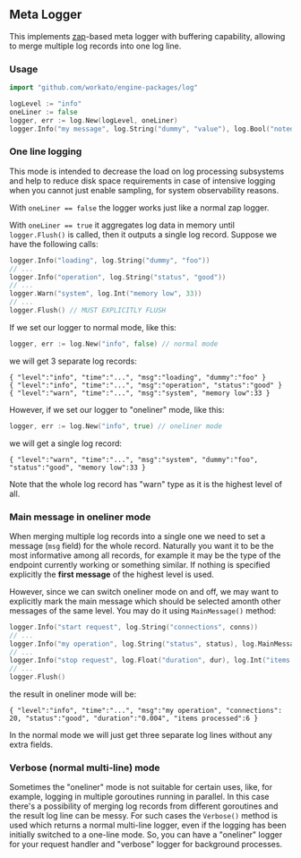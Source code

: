 ## Meta Logger

This implements [zap](https://pkg.go.dev/go.uber.org/zap)-based meta logger with buffering capability, allowing to merge multiple log records into one log line.

### Usage

```Go
import "github.com/workato/engine-packages/log"

logLevel := "info"
oneLiner := false
logger, err := log.New(logLevel, oneLiner)
logger.Info("my message", log.String("dummy", "value"), log.Bool("noted", true))
```

### One line logging

This mode is intended to decrease the load on log processing subsystems and help to reduce disk space requirements in case of intensive logging when you cannot just enable sampling, for system observability reasons.

With `oneLiner == false` the logger works just like a normal zap logger.

With `oneLiner == true` it aggregates log data in memory until `logger.Flush()` is called, then it outputs a single log record. Suppose we have the following calls:

```Go
logger.Info("loading", log.String("dummy", "foo"))
// ...
logger.Info("operation", log.String("status", "good"))
// ...
logger.Warn("system", log.Int("memory low", 33))
// ...
logger.Flush() // MUST EXPLICITLY FLUSH
```

If we set our logger to normal mode, like this:
```Go
logger, err := log.New("info", false) // normal mode
```

we will get 3 separate log records:

```
{ "level":"info", "time":"...", "msg":"loading", "dummy":"foo" }
{ "level":"info", "time":"...", "msg":"operation", "status":"good" }
{ "level":"warn", "time":"...", "msg":"system", "memory low":33 }
```

However, if we set our logger to "oneliner" mode, like this:
```Go
logger, err := log.New("info", true) // oneliner mode
```

we will get a single log record:

```
{ "level":"warn", "time":"...", "msg":"system", "dummy":"foo", "status":"good", "memory low":33 }
```

Note that the whole log record has "warn" type as it is the highest level of all.

### Main message in oneliner mode

When merging multiple log records into a single one we need to set a message (`msg` field) for the whole record. Naturally you want it to be the most informative among all records, for example it may be the type of the endpoint currently working or something similar. If nothing is specified explicitly the **first message** of the highest level is used.

However, since we can switch oneliner mode on and off, we may want to explicitly mark the main message which should be selected amonth other messages of the same level. You may do it using `MainMessage()` method:

```Go
logger.Info("start request", log.String("connections", conns))
// ...
logger.Info("my operation", log.String("status", status), log.MainMessage()) // <--
// ...
logger.Info("stop request", log.Float("duration", dur), log.Int("items processed", nItems))
// ...
logger.Flush()
```

the result in oneliner mode will be:

```
{ "level":"info", "time":"...", "msg":"my operation", "connections": 20, "status":"good", "duration":"0.004", "items processed":6 }
```

In the normal mode we will just get three separate log lines without any extra fields.

### Verbose (normal multi-line) mode

Sometimes the "oneliner" mode is not suitable for certain uses, like, for example, logging in multiple goroutines running in parallel. In this case there's a possibility of merging log records from different goroutines and the result log line can be messy. For such cases the `Verbose()` method is used which returns a normal multi-line logger, even if the logging has been initially switched to a one-line mode. So, you can have a "oneliner" logger for your request handler and "verbose" logger for background processes.
